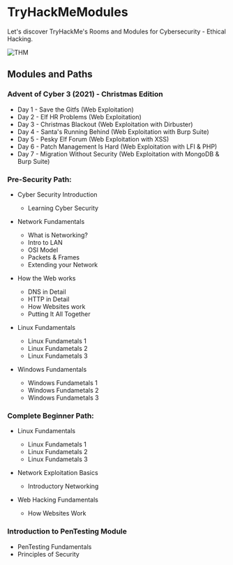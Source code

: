 # TryHackMeModules

Let's discover TryHackMe's Rooms and Modules for Cybersecurity - Ethical Hacking.

![THM](https://user-images.githubusercontent.com/51766689/135315209-3efab9fd-fd12-44e9-bc33-68a8828e2761.png)



## Modules and Paths

### Advent of Cyber 3 (2021) - Christmas Edition
* Day 1 - Save the Gitfs (Web Exploitation)
* Day 2 - Elf HR Problems (Web Exploitation)
* Day 3 - Christmas Blackout (Web Exploitation with Dirbuster)
* Day 4 - Santa's Running Behind (Web Exploitation with Burp Suite)
* Day 5 -  Pesky Elf Forum (Web Exploitation with XSS)
* Day 6 - Patch Management Is Hard (Web Exploitation with LFI & PHP)
* Day 7 -  Migration Without Security (Web Exploitation with MongoDB & Burp Suite)
### Pre-Security Path:

* Cyber Security Introduction
    * Learning Cyber Security

* Network Fundamentals
    * What is Networking?
    * Intro to LAN
    * OSI Model
    * Packets & Frames
    * Extending your Network

* How the Web works
    * DNS in Detail
    * HTTP in Detail
    * How Websites work
    * Putting It All Together

* Linux Fundamentals
    * Linux Fundametals 1
    * Linux Fundametals 2
    * Linux Fundametals 3
  
* Windows Fundamentals
    * Windows Fundametals 1
    * Windows Fundametals 2
    * Windows Fundametals 3

### Complete Beginner Path:

* Linux Fundamentals
    * Linux Fundametals 1
    * Linux Fundametals 2
    * Linux Fundametals 3

* Network Exploitation Basics
    * Introductory Networking

* Web Hacking Fundamentals
    * How Websites Work


### Introduction to PenTesting Module
* PenTesting Fundamentals
* Principles of Security